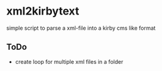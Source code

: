 # xml2kirbytext

 simple script to parse a xml-file into a kirby cms like format
 
 ## ToDo
 
 * create loop for multiple xml files in a folder
